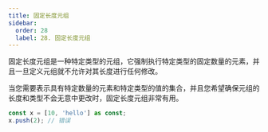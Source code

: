 ```yaml
---
title: 固定长度元组
sidebar:
  order: 28
  label: 28. 固定长度元组
---
```


固定长度元组是一种特定类型的元组，它强制执行特定类型的固定数量的元素，并且一旦定义元组就不允许对其长度进行任何修改。

当您需要表示具有特定数量的元素和特定类型的值的集合，并且您希望确保元组的长度和类型不会无意中更改时，固定长度元组非常有用。

<!-- skip -->

```typescript
const x = [10, 'hello'] as const;
x.push(2); // 错误
```
